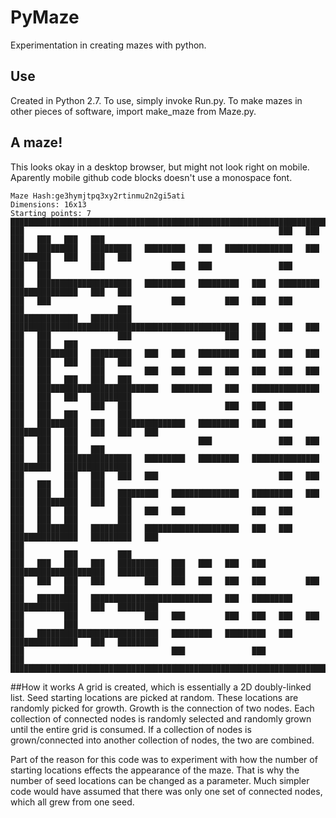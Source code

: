 # PyMaze
Experimentation in creating mazes with python.

## Use
Created in Python 2.7. To use, simply invoke Run.py. To make mazes in other pieces of software, import make_maze from Maze.py.

## A maze!
This looks okay in a desktop browser, but might not look right on mobile. Aparently mobile github code blocks doesn't use a monospace font.
```
Maze Hash:ge3hymjtpq3xy2rtinmu2n2gi5ati
Dimensions: 16x13
Starting points: 7
███████████████████████████████████████████████████████████████████████████████████████████████████
███                                                         ███   ███         ███   ███   ███   ███
███   █████████   █████████   █████████   ███   ███████████████   ███   █████████   ███   ███   ███
███   ███         ███               ███   ███               ███                           ███   ███
███   █████████████████████   █████████   █████████   ███   █████████   ███████████████   ███   ███
███   ███                           ███         ███   ███   ███         ███                     ███
███████████████   █████████   ███████████████████████████████████████████████████   ███   ███   ███
███   ███               ███                     ███   ███                           ███   ███   ███
███   █████████   █████████   ███   ███   █████████   ███   ███   ███   ███   ███   ███   ███   ███
███   ███         ███         ███   ███   ███   ███   ███   ███   ███   ███   ███   ███   ███   ███
███   ███████████████████████████   █████████   ███   ███████████████   ███   ███   ███   █████████
███   ███         ███   ███                     ███   ███   ███         ███   ███   ███         ███
███   █████████   ███   ███████████████   █████████   ███   ███   █████████   ███   ███   ███   ███
███   ███   ███                           ███               ███   ███         ███   ███   ███   ███
███   ███   ███████████████   █████████   █████████   ███████████████   █████████   ███████████████
███         ███   ███   ███   ███                           ███   ███         ███   ███   ███   ███
███   ███   ███   ███   █████████   ███████████████   █████████   ███   ███   █████████   ███   ███
███   ███   ███         ███   ███   ███               ███   ███         ███   ███   ███         ███
███   █████████   █████████   █████████████████████   ███   ███   ███████████████   █████████   ███
███                                                                     ███         ███         ███
███   ███   ███   ███   █████████   ███   ███   ███   ███   █████████████████████   █████████   ███
███   ███   ███   ███         ███   ███   ███   ███   ███         ███               ███         ███
███   █████████   ███████████████████████████   ███   █████████   ███████████████   ███   █████████
███         ███               ███   ███         ███   ███   ███   ███               ███         ███
███   ███████████████████████████   █████████   █████████   ███   ███████████████   ███   █████████
███                                 ███               ███                                       ███
███████████████████████████████████████████████████████████████████████████████████████████████████
```

##How it works
A grid is created, which is essentially a 2D doubly-linked list. Seed starting locations are picked at random. These locations are randomly picked for growth. Growth is the connection of two nodes. Each collection of connected nodes is randomly selected and randomly grown until the entire grid is consumed. If a collection of nodes is grown/connected into another collection of nodes, the two are combined.

Part of the reason for this code was to experiment with how the number of starting locations effects the appearance of the maze. That is why the number of seed locations can be changed as a parameter. Much simpler code would have assumed that there was only one set of connected nodes, which all grew from one seed.
